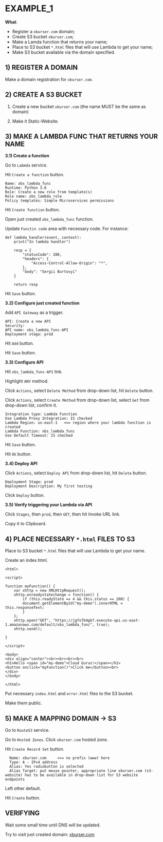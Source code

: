 # EXAMPLE_1

**What**: 

  - Register a `xburser.com` domain;
  - Create S3 bucket `xburser.com`;
  - Make a Lamda function that returns your name;
  - Place to S3 bucket `*.html` files that will use Lambda to get your name;
  - Make S3 bucket available via the domain specified.
  
  
## 1) REGISTER A DOMAIN

Make a domain registration for `xburser.com`.



## 2) CREATE A S3 BUCKET

  1. Create a new bucket `xburser.com` (the name MUST be the same as domain)

  2. Make it Static-Website.





## 3) MAKE A LAMBDA FUNC THAT RETURNS YOUR NAME

**3.1) Create a function**

Go to `Labmda` service.

Hit `Create a function` button.

```
Name: xbs_lambda_func
Runtime: Python 3.6
Role: Create a new role from template(s)
Role name: xbs_lambda_role
Policy templates: Simple Microservices permissions
```

Hit `Create function` button.

Open just created `xbs_lambda_func` function.

Update `Functin code` area with necessary code. For instance:
```
def lambda_handler(event, context):
    print("In lambda handler")
    
    resp = {
        "statusCode": 200,
        "headers": {
            "Access-Control-Allow-Origin": "*",
        },
        "body": "Sergii Burtovyi"
    }
    
    return resp
```

Hit `Save` button.


**3.2) Configure just created function**

Add `API Gateway` as a trigger.

```
API: Create a new API
Security: 
API name: xbs_lambda_func-API
Deployment stage: prod
```

Hit `Add` button.

Hit `Save` button.


**3.3) Configure API**

Hit `xbs_lambda_func-API` link.

Highlight `ANY` method. 

Click `Actions`, select `Delete Method` from drop-down list, hit `Delete` button.

Click `Actions`, select `Create Method` from drop-down list, select `Get` from drop-down list, confirm it.

```
Integration type: Lambda Function
Use Lambda Proxy Integration: IS checked
Lambda Region: us-east-1   <== region where your lambda function is created
Lambda Function: xbs_lambda_func
Use Default Timeout: IS checked
```

Hit `Save` button. 

Hit `Ok` button.


**3.4) Deploy API**

Click `Actions`, select `Deploy API` from drop-down list, hit `Delete` button.

```
Deployment Stage: prod
Deployment Description: My first testing
```

Click `Deploy` button.

**3.5) Verify triggering your Lambda via API**

Click `Stages`, then `prod`, then `GET`, then hit Invoke URL link.

Copy it to Clipboard.




## 4) PLACE NECESSARY `*.html` FILES TO S3

Place to S3 bucket `*.html` files that will use Lambda to get your name.

Create an index.html.
```
<html>

<script>

function myFunction() {
    var xhttp = new XMLHttpRequest();
    xhttp.onreadystatechange = function() {
        if (this.readyState == 4 && this.status == 200) {
        document.getElementById("my-demo").innerHTML = this.responseText;
        }
    };
    xhttp.open("GET", "https://jgfo7b4gk7.execute-api.us-east-1.amazonaws.com/default/xbs_lambda_func", true);
    xhttp.send();

}

</script>

<body>
<div align="center"><br><br><br><br>
<h1>Hello <span id="my-demo">Cloud Gurus!</span></h1>
<button onclick="myFunction()">Click me</button><br>
</div>
</body>

</html>
```

Put necessary `index.html` and `error.html` files to the S3 bucket.

Make them public.




## 5) MAKE A MAPPING DOMAIN -> S3

Go to `Route53` service.

Go to `Hosted Zones`. Click `xburser.com` hosted zone.

Hit `Create Record Set` button. 

```
  Name: xburser.com     <== no prefix (www) here
  Type: A - IPv4 address
  Alias: Yes radiobutton is selected
  Alias Target: put mouse pointer, appropriate line xburser.com (s3-website) has to be available in drop-down list for S3 website endpoints
```

Left other default.

Hit `Create` button.


## VERIFYING

Wait some small time until DNS will be updated.

Try to visit just created domain: [xburser.com](http://xburser.com)











































































